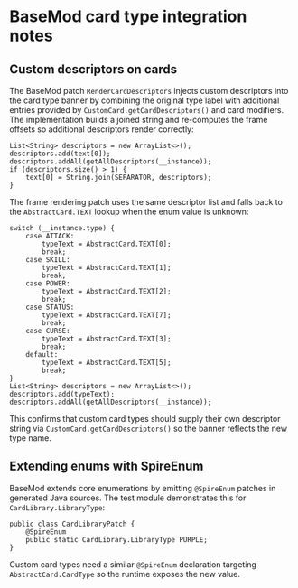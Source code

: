 # BaseMod card type integration notes

## Custom descriptors on cards
The BaseMod patch `RenderCardDescriptors` injects custom descriptors into the
card type banner by combining the original type label with additional entries
provided by `CustomCard.getCardDescriptors()` and card modifiers.  The
implementation builds a joined string and re-computes the frame offsets so
additional descriptors render correctly:

```
List<String> descriptors = new ArrayList<>();
descriptors.add(text[0]);
descriptors.addAll(getAllDescriptors(__instance));
if (descriptors.size() > 1) {
    text[0] = String.join(SEPARATOR, descriptors);
}
```

The frame rendering patch uses the same descriptor list and falls back to the
`AbstractCard.TEXT` lookup when the enum value is unknown:

```
switch (__instance.type) {
    case ATTACK:
        typeText = AbstractCard.TEXT[0];
        break;
    case SKILL:
        typeText = AbstractCard.TEXT[1];
        break;
    case POWER:
        typeText = AbstractCard.TEXT[2];
        break;
    case STATUS:
        typeText = AbstractCard.TEXT[7];
        break;
    case CURSE:
        typeText = AbstractCard.TEXT[3];
        break;
    default:
        typeText = AbstractCard.TEXT[5];
        break;
}
List<String> descriptors = new ArrayList<>();
descriptors.add(typeText);
descriptors.addAll(getAllDescriptors(__instance));
```

This confirms that custom card types should supply their own descriptor string
via `CustomCard.getCardDescriptors()` so the banner reflects the new type name.

## Extending enums with SpireEnum
BaseMod extends core enumerations by emitting `@SpireEnum` patches in generated
Java sources.  The test module demonstrates this for
`CardLibrary.LibraryType`:

```
public class CardLibraryPatch {
    @SpireEnum
    public static CardLibrary.LibraryType PURPLE;
}
```

Custom card types need a similar `@SpireEnum` declaration targeting
`AbstractCard.CardType` so the runtime exposes the new value.
